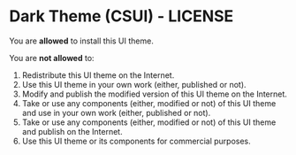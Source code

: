 # Dark Theme (CSUI) - LICENSE

You are **allowed** to install this UI theme.

You are **not allowed** to:

1. Redistribute this UI theme on the Internet.
2. Use this UI theme in your own work (either, published or not).
3. Modify and publish the modified version of this UI theme on the Internet.
4. Take or use any components (either, modified or not) of this UI theme and use in your own work (either, published or not).
5. Take or use any components (either, modified or not) of this UI theme and publish on the Internet.
6. Use this UI theme or its components for commercial purposes.

